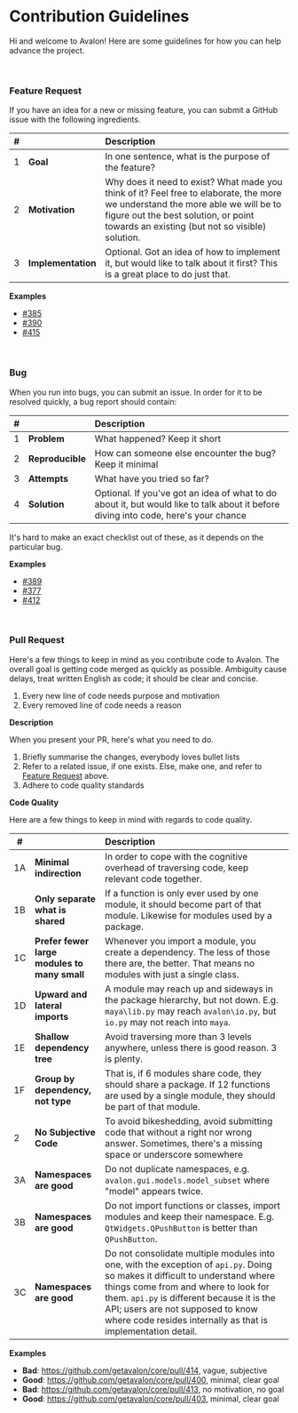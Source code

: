 # Contribution Guidelines

Hi and welcome to Avalon! Here are some guidelines for how you can help advance the project.

<br>

### Feature Request

If you have an idea for a new or missing feature, you can submit a GitHub issue with the following ingredients.

| # |          | Description
|--|:---------|:-
| 1 | **Goal** | In one sentence, what is the purpose of the feature?
| 2 | **Motivation** | Why does it need to exist? What made you think of it? Feel free to elaborate, the more we understand the more able we will be to figure out the best solution, or point towards an existing (but not so visible) solution.
| 3 | **Implementation** | Optional. Got an idea of how to implement it, but would like to talk about it first? This is a great place to do just that.

**Examples**

- [#385](https://github.com/getavalon/core/issues/385)
- [#390](https://github.com/getavalon/core/issues/390)
- [#415](https://github.com/getavalon/core/issues/415)

<br>

### Bug

When you run into bugs, you can submit an issue. In order for it to be resolved quickly, a bug report should contain:

| # |          | Description
|--|:---------|:-
| 1 | **Problem** | What happened? Keep it short
| 2 | **Reproducible** | How can someone else encounter the bug? Keep it minimal
| 3 | **Attempts** | What have you tried so far?
| 4 | **Solution** | Optional. If you've got an idea of what to do about it, but would like to talk about it before diving into code, here's your chance

It's hard to make an exact checklist out of these, as it depends on the particular bug. 

**Examples**

- [#389](https://github.com/getavalon/core/issues/389)
- [#377](https://github.com/getavalon/core/issues/377)
- [#412](https://github.com/getavalon/core/issues/412)

<br>

### Pull Request

Here's a few things to keep in mind as you contribute code to Avalon. The overall goal is getting code merged as quickly as possible. Ambiguity cause delays, treat written English as code; it should be clear and concise. 

1. Every new line of code needs purpose and motivation
1. Every removed line of code needs a reason

**Description**

When you present your PR, here's what you need to do.

1. Briefly summarise the changes, everybody loves bullet lists
1. Refer to a related issue, if one exists. Else, make one, and refer to [Feature Request](#feature-request) above.
2. Adhere to code quality standards

**Code Quality**

Here are a few things to keep in mind with regards to code quality.

| # |          | Description
|--|:---------|:-
| 1A | **Minimal indirection** | In order to cope with the cognitive overhead of traversing code, keep relevant code together.
| 1B | **Only separate what is shared** | If a function is only ever used by one module, it should become part of that module. Likewise for modules used by a package.
| 1C | **Prefer fewer large modules to many small** | Whenever you import a module, you create a dependency. The less of those there are, the better. That means no modules with just a single class.
| 1D | **Upward and lateral imports** | A module may reach up and sideways in the package hierarchy, but not down. E.g. `maya\lib.py` may reach `avalon\io.py`, but `io.py` may not reach into `maya`.
| 1E | **Shallow dependency tree** | Avoid traversing more than 3 levels anywhere, unless there is good reason. 3 is plenty.
| 1F | **Group by dependency, not type** | That is, if 6 modules share code, they should share a package. If 12 functions are used by a single module, they should be part of that module.
| 2 | **No Subjective Code** | To avoid bikeshedding, avoid submitting code that without a right nor wrong answer. Sometimes, there's a missing space or underscore somewhere
| 3A | **Namespaces are good** | Do not duplicate namespaces, e.g. `avalon.gui.models.model_subset` where "model" appears twice.
| 3B | **Namespaces are good** | Do not import functions or classes, import modules and keep their namespace. E.g. `QtWidgets.QPushButton` is better than `QPushButton`.
| 3C | **Namespaces are good** | Do not consolidate multiple modules into one, with the exception of `api.py`. Doing so makes it difficult to understand where things come from and where to look for them. `api.py` is different because it is the API; users are not supposed to know where code resides internally as that is implementation detail.

**Examples**

- **Bad**: https://github.com/getavalon/core/pull/414, vague, subjective
- **Good**: https://github.com/getavalon/core/pull/400, minimal, clear goal
- **Bad**: https://github.com/getavalon/core/pull/413, no motivation, no goal
- **Good**: https://github.com/getavalon/core/pull/403, minimal, clear goal